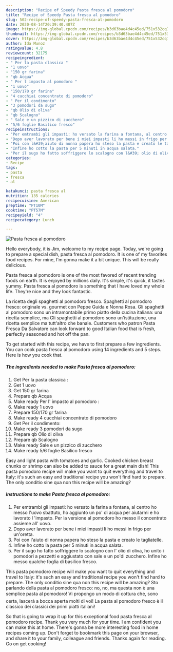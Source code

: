 ```yaml
---
description: "Recipe of Speedy Pasta fresca al pomodoro"
title: "Recipe of Speedy Pasta fresca al pomodoro"
slug: 502-recipe-of-speedy-pasta-fresca-al-pomodoro
date: 2020-08-14T20:39:40.407Z
image: https://img-global.cpcdn.com/recipes/b3d63bae4d4c45ed/751x532cq70/pasta-fresca-al-pomodoro-recipe-main-photo.jpg
thumbnail: https://img-global.cpcdn.com/recipes/b3d63bae4d4c45ed/751x532cq70/pasta-fresca-al-pomodoro-recipe-main-photo.jpg
cover: https://img-global.cpcdn.com/recipes/b3d63bae4d4c45ed/751x532cq70/pasta-fresca-al-pomodoro-recipe-main-photo.jpg
author: Ida Munoz
ratingvalue: 4.8
reviewcount: 32175
recipeingredient:
- " Per la pasta classica "
- "1 uovo"
- "150 gr farina"
- "qb Acqua"
- " Per l impasto al pomodoro "
- "1 uovo"
- "150/170 gr farina"
- "4 cucchiai concentrato di pomodoro"
- " Per il condimento"
- "3 pomodori da sugo"
- "qb Olio di oliva"
- "qb Scalogno"
- " Sale e un pizzico di zucchero"
- "5/6 foglie Basilico fresco"
recipeinstructions:
- "Per emtrambi gli impasti: ho versato la farina a fontana, al centro ho messo l&#39;uovo sbattuto, ho aggiunto un po&#39; di acqua per aiutarmi e ho lavorato l &#39;impasto. Per la versione al pomodoro ho messo il concentrato assieme all&#39; uovo."
- "Dopo aver lavorato per bene i miei impasti li ho messi in frigo per un&#39;oretta."
- "Poi con l&#39;aiuto di nonna papera ho steso la pasta e creato le tagliatelle."
- "Infine ho cotto la pasta per 5 minuti in acqua salata."
- "Per il sugo ho fatto soffriggere lo scalogno con l&#39; olio di oliva, ho unito i pomodori a pezzetti e aggiustato con sale e un po&#39;di zucchero. Infine ho messo qualche foglia di basilico fresco."
categories:
- Recipe
tags:
- pasta
- fresca
- al

katakunci: pasta fresca al 
nutrition: 135 calories
recipecuisine: American
preptime: "PT10M"
cooktime: "PT57M"
recipeyield: "4"
recipecategory: Lunch

---
```



![Pasta fresca al pomodoro](https://img-global.cpcdn.com/recipes/b3d63bae4d4c45ed/751x532cq70/pasta-fresca-al-pomodoro-recipe-main-photo.jpg)

Hello everybody, it is Jim, welcome to my recipe page. Today, we're going to prepare a special dish, pasta fresca al pomodoro. It is one of my favorites food recipes. For mine, I'm gonna make it a bit unique. This will be really delicious.

Pasta fresca al pomodoro is one of the most favored of recent trending foods on earth. It is enjoyed by millions daily. It's simple, it's quick, it tastes yummy. Pasta fresca al pomodoro is something that I have loved my whole life. They're nice and they look fantastic.

La ricetta degli spaghetti al pomodoro fresco. Spaghetti al pomodoro fresco: originale vs. gourmet con Peppe Guida e Nonna Rosa. Gli spaghetti al pomodoro sono un intramontabile primo piatto della cucina italiana: una ricetta semplice, ma Gli spaghetti al pomodoro sono un&#39;istituzione, una ricetta semplice ma tutt&#39;altro che banale. Customers who patron Pasta Fresca Da Salvatore can look forward to good Italian food that is fresh, perfectly seasoned and hot off the pan.


To get started with this recipe, we have to first prepare a few ingredients. You can cook pasta fresca al pomodoro using 14 ingredients and 5 steps. Here is how you cook that.

<!--inarticleads1-->

##### The ingredients needed to make Pasta fresca al pomodoro:

1. Get  Per la pasta classica :
1. Get 1 uovo
1. Get 150 gr farina
1. Prepare qb Acqua
1. Make ready  Per l&#39; impasto al pomodoro :
1. Make ready 1 uovo
1. Prepare 150/170 gr farina
1. Make ready 4 cucchiai concentrato di pomodoro
1. Get  Per il condimento:
1. Make ready 3 pomodori da sugo
1. Prepare qb Olio di oliva
1. Prepare qb Scalogno
1. Make ready  Sale e un pizzico di zucchero
1. Make ready 5/6 foglie Basilico fresco


Easy and light pasta with tomatoes and garlic. Cooked chicken breast chunks or shrimp can also be added to sauce for a great main dish! This pasta pomodoro recipe will make you want to quit everything and travel to Italy: it&#39;s such an easy and traditional recipe you won&#39;t find hard to prepare. The only conditio sine qua non this recipe will be amazing? 

<!--inarticleads2-->

##### Instructions to make Pasta fresca al pomodoro:

1. Per emtrambi gli impasti: ho versato la farina a fontana, al centro ho messo l&#39;uovo sbattuto, ho aggiunto un po&#39; di acqua per aiutarmi e ho lavorato l &#39;impasto. Per la versione al pomodoro ho messo il concentrato assieme all&#39; uovo.
1. Dopo aver lavorato per bene i miei impasti li ho messi in frigo per un&#39;oretta.
1. Poi con l&#39;aiuto di nonna papera ho steso la pasta e creato le tagliatelle.
1. Infine ho cotto la pasta per 5 minuti in acqua salata.
1. Per il sugo ho fatto soffriggere lo scalogno con l&#39; olio di oliva, ho unito i pomodori a pezzetti e aggiustato con sale e un po&#39;di zucchero. Infine ho messo qualche foglia di basilico fresco.


This pasta pomodoro recipe will make you want to quit everything and travel to Italy: it&#39;s such an easy and traditional recipe you won&#39;t find hard to prepare. The only conditio sine qua non this recipe will be amazing? Sto parlando della pasta al pomodoro fresco: no, no, ma questa non è una semplice pasta al pomodoro! Vi propongo un modo di cottura che, sono certa, lascerà a bocca aperta molti di voi! La pasta al pomodoro fresco è il classico dei classici dei primi piatti italiani! 

So that is going to wrap it up for this exceptional food pasta fresca al pomodoro recipe. Thank you very much for your time. I am confident you can make this at home. There's gonna be more interesting food in home recipes coming up. Don't forget to bookmark this page on your browser, and share it to your family, colleague and friends. Thanks again for reading. Go on get cooking!
